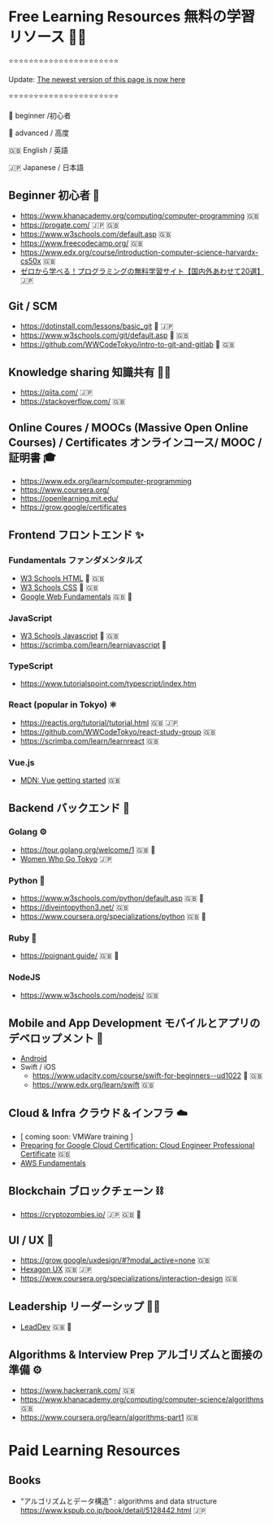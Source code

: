 # Free Learning Resources 無料の学習リソース 👩‍💻

⭐️⭐️⭐️⭐️⭐️⭐️⭐️⭐️⭐️⭐️⭐️⭐️⭐️⭐️⭐️⭐️⭐️⭐️⭐️⭐️⭐️⭐️

Update: [The newest version of this page is now here](https://wwcode.notion.site/c3478d1dafbe4c578ece54f274688748?v=98639995baee461aa8b8cab6e2e0251d)

⭐️⭐️⭐️⭐️⭐️⭐️⭐️⭐️⭐️⭐️⭐️⭐️⭐️⭐️⭐️⭐️⭐️⭐️⭐️⭐️⭐️⭐️


🔰 beginner /初心者

👑 advanced / 高度

🇬🇧 English / 英語

🇯🇵 Japanese / 日本語

## Beginner 初心者 🔰
- https://www.khanacademy.org/computing/computer-programming 🇬🇧
- https://progate.com/ 🇯🇵 🇬🇧
- https://www.w3schools.com/default.asp 🇬🇧
- https://www.freecodecamp.org/ 🇬🇧
- https://www.edx.org/course/introduction-computer-science-harvardx-cs50x 🇬🇧
- [ゼロから学べる！プログラミングの無料学習サイト【国内外あわせて20選】](https://techacademy.jp/magazine/36) 🇯🇵

## Git / SCM
- https://dotinstall.com/lessons/basic_git 🔰 🇯🇵
- https://www.w3schools.com/git/default.asp 🔰 🇬🇧
- https://github.com/WWCodeTokyo/intro-to-git-and-gitlab 🔰 🇬🇧

## Knowledge sharing 知識共有 👯‍♂️
- https://qiita.com/ 🇯🇵
- https://stackoverflow.com/ 🇬🇧

## Online Coures / MOOCs (Massive Open Online Courses) / Certificates オンラインコース/ MOOC /証明書 🎓️
- https://www.edx.org/learn/computer-programming
- https://www.coursera.org/
- https://openlearning.mit.edu/
- https://grow.google/certificates

## Frontend フロントエンド ✨

### Fundamentals ファンダメンタルズ
- [W3 Schools HTML](https://www.w3schools.com/html/default.asp) 🔰 🇬🇧
- [W3 Schools CSS](https://www.w3schools.com/css/default.asp) 🔰 🇬🇧
- [Google Web Fundamentals](https://developers.google.com/web/fundamentals) 🇬🇧 👑

### JavaScript
- [W3 Schools Javascript](https://www.w3schools.com/js/) 🔰 🇬🇧
- https://scrimba.com/learn/learnjavascript 🔰

### TypeScript
- https://www.tutorialspoint.com/typescript/index.htm

### React (popular in Tokyo) ⚛️
- https://reactjs.org/tutorial/tutorial.html 🇬🇧 🇯🇵
- https://github.com/WWCodeTokyo/react-study-group 🇬🇧
- https://scrimba.com/learn/learnreact 🇬🇧

### Vue.js 
- [MDN: Vue getting started](https://developer.mozilla.org/en-US/docs/Learn/Tools_and_testing/Client-side_JavaScript_frameworks/Vue_getting_started) 🇬🇧

## Backend バックエンド 🧱

### Golang ⚙️
- https://tour.golang.org/welcome/1 🇬🇧 🔰
- [Women Who Go Tokyo](https://twitter.com/wwg_tokyo?lang=en) 🇯🇵

### Python 🐍
- https://www.w3schools.com/python/default.asp 🇬🇧 🔰
- https://diveintopython3.net/ 🇬🇧
- https://www.coursera.org/specializations/python 🇬🇧 🔰

### Ruby 💎
- https://poignant.guide/ 🇬🇧 🦊

### NodeJS
- https://www.w3schools.com/nodejs/ 🇬🇧


## Mobile and App Development モバイルとアプリのデベロップメント 📱
- [Android](https://grow.google/androiddev/#?modal_active=none)
- Swift / iOS
  - https://www.udacity.com/course/swift-for-beginners--ud1022 🔰 🇬🇧
  - https://www.edx.org/learn/swift 🇬🇧

## Cloud & Infra クラウド＆インフラ ☁️
- [ coming soon: VMWare training ]
- [Preparing for Google Cloud Certification: Cloud Engineer Professional Certificate](https://www.coursera.org/professional-certificates/cloud-engineering-gcp) 🇬🇧
- [AWS Fundamentals](https://www.coursera.org/specializations/aws-fundamentals)

## Blockchain ブロックチェーン ⛓️
- https://cryptozombies.io/ 🇯🇵 🇬🇧 🔰

## UI / UX 🎨
- https://grow.google/uxdesign/#?modal_active=none 🇬🇧
- [Hexagon UX](http://hexagonux.com/tokyo) 🇬🇧 🇯🇵
- https://www.coursera.org/specializations/interaction-design 🇬🇧

## Leadership リーダーシップ 👩‍🚀
- [LeadDev](https://leaddev.com/) 🇬🇧 👑

## Algorithms & Interview Prep アルゴリズムと面接の準備 ⚙️
- https://www.hackerrank.com/ 🇬🇧
- https://www.khanacademy.org/computing/computer-science/algorithms 🇬🇧
- https://www.coursera.org/learn/algorithms-part1 🇬🇧


# Paid Learning Resources

## Books
- “アルゴリズムとデータ構造” :  algorithms and data structure  https://www.kspub.co.jp/book/detail/5128442.html 🇯🇵
